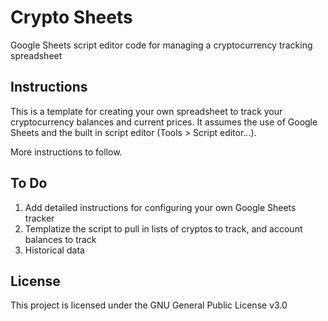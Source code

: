 # Crypto Sheets
Google Sheets script editor code for managing a cryptocurrency tracking spreadsheet

## Instructions

This is a template for creating your own spreadsheet to track your cryptocurrency balances and current prices.  It assumes the use of Google Sheets and the built in script editor (Tools > Script editor...).

More instructions to follow.

## To Do

1. Add detailed instructions for configuring your own Google Sheets tracker
2. Templatize the script to pull in lists of cryptos to track, and account balances to track
3. Historical data

## License

This project is licensed under the GNU General Public License v3.0
